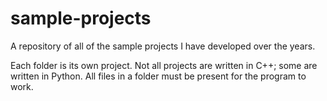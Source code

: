# sample-projects
A repository of all of the sample projects I have developed over the years.

Each folder is its own project.  Not all projects are written in C++; some are written in Python.  All files in a folder must be present for the program to work.
